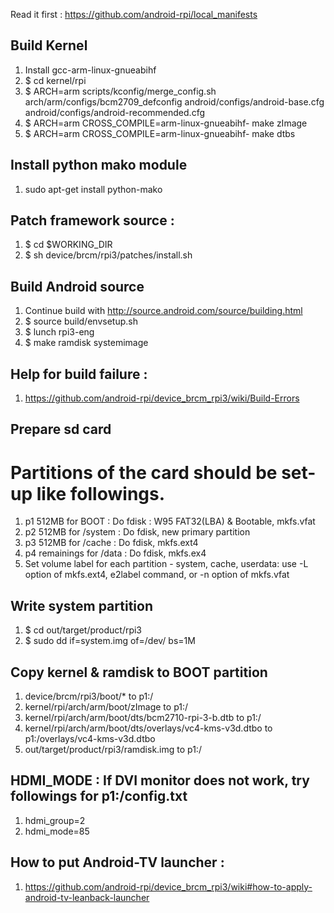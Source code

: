 Read it first : https://github.com/android-rpi/local_manifests

## Build Kernel
 1. Install gcc-arm-linux-gnueabihf
 2. $ cd kernel/rpi
 3. $ ARCH=arm scripts/kconfig/merge_config.sh arch/arm/configs/bcm2709_defconfig android/configs/android-base.cfg android/configs/android-recommended.cfg
 4. $ ARCH=arm CROSS_COMPILE=arm-linux-gnueabihf- make zImage
 5. $ ARCH=arm CROSS_COMPILE=arm-linux-gnueabihf- make dtbs

## Install python mako module
 1. sudo apt-get install python-mako

## Patch framework source :
 1. $ cd $WORKING_DIR
 2. $ sh device/brcm/rpi3/patches/install.sh
 
## Build Android source
 1. Continue build with http://source.android.com/source/building.html
 2. $ source build/envsetup.sh
 3. $ lunch rpi3-eng
 4. $ make ramdisk systemimage
 
## Help for build failure :
 1. https://github.com/android-rpi/device_brcm_rpi3/wiki/Build-Errors

## Prepare sd card
 # Partitions of the card should be set-up like followings.
 1. p1 512MB for BOOT : Do fdisk : W95 FAT32(LBA) & Bootable, mkfs.vfat
 2. p2 512MB for /system : Do fdisk, new primary partition
 3. p3 512MB for /cache  : Do fdisk, mkfs.ext4
 4. p4 remainings for /data : Do fdisk, mkfs.ex4
 5. Set volume label for each partition - system, cache, userdata: use -L option of mkfs.ext4, e2label command, or -n option of mkfs.vfat
 
## Write system partition
 1. $ cd out/target/product/rpi3
 2. $ sudo dd if=system.img of=/dev/<p2> bs=1M
  
## Copy kernel & ramdisk to BOOT partition
 1. device/brcm/rpi3/boot/* to p1:/
 2. kernel/rpi/arch/arm/boot/zImage to p1:/
 3. kernel/rpi/arch/arm/boot/dts/bcm2710-rpi-3-b.dtb to p1:/
 4. kernel/rpi/arch/arm/boot/dts/overlays/vc4-kms-v3d.dtbo to p1:/overlays/vc4-kms-v3d.dtbo
 5. out/target/product/rpi3/ramdisk.img to p1:/

## HDMI_MODE : If DVI monitor does not work, try followings for p1:/config.txt
 1. hdmi_group=2
 2. hdmi_mode=85

## How to put Android-TV launcher :
 1. https://github.com/android-rpi/device_brcm_rpi3/wiki#how-to-apply-android-tv-leanback-launcher
